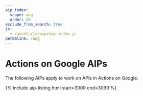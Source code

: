 ```yaml
---
aip_index:
  scope: aog
  order: 20
exclude_from_search: true
js:
  - /assets/js/aip/aip-index.js
permalink: /aog
---
```


# Actions on Google AIPs

The following AIPs apply to work on APIs in Actions on Google.

{% include aip-listing.html start=3000 end=3099 %}
